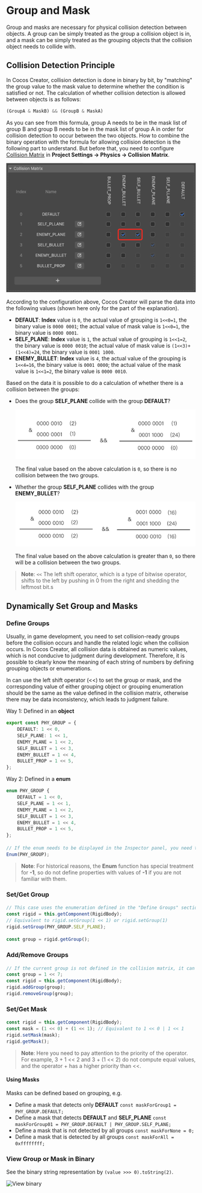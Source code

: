 # Group and Mask

Group and masks are necessary for physical collision detection between objects. A group can be simply treated as the group a collision object is in, and a mask can be simply treated as the grouping objects that the collision object needs to collide with.

## Collision Detection Principle

In Cocos Creator, collision detection is done in binary by bit, by "matching" the group value to the mask value to determine whether the condition is satisfied or not. The calculation of whether collision detection is allowed between objects is as follows:

```ts
(GroupA & MaskB) && (GroupB & MaskA)
```

As you can see from this formula, group A needs to be in the mask list of group B and group B needs to be in the mask list of group A in order for collision detection to occur between the two objects. How to combine the binary operation with the formula for allowing collision detection is the following part to understand. But before that, you need to configure [Collision Matrix](physics-configs.md#collision-matrix) in **Project Settings -> Physics -> Collision Matrix**.

![set-collider-config](img/set-collider-config.png)

According to the configuration above, Cocos Creator will parse the data into the following values (shown here only for the part of the explanation).

- **DEFAULT**: **Index** value is `0`, the actual value of grouping is `1<<0=1`, the binary value is `0000 0001`; the actual value of mask value is `1<<0=1`, the binary value is `0000 0001`.
- **SELF_PLANE**: **Index** value is `1`, the actual value of grouping is `1<<1=2`, the binary value is `0000 0010`; the actual value of mask value is `(1<<3)+(1<<4)=24`, the binary value is `0001 1000`.
- **ENEMY_BULLET**: **Index** value is `4`, the actual value of the grouping is `1<<4=16`, the binary value is `0001 0000`; the actual value of the mask value is `1<<1=2`, the binary value is `0000 0010`.

Based on the data it is possible to do a calculation of whether there is a collision between the groups:

- Does the group **SELF_PLANE** collide with the group **DEFAULT**?

  ![cant-collider](img/cant-collider.png)

  The final value based on the above calculation is `0`, so there is no collision between the two groups.

- Whether the group **SELF_PLANE** collides with the group **ENEMY_BULLET**?

  ![can-collider](img/can-collider.png)

  The final value based on the above calculation is greater than `0`, so there will be a collision between the two groups.

> **Note**: `<<` The left shift operator, which is a type of bitwise operator, shifts to the left by pushing in 0 from the right and shedding the leftmost bit.s

## Dynamically Set Group and Masks

### Define Groups

Usually, in game development, you need to set collision-ready groups before the collision occurs and handle the related logic when the collision occurs. In Cocos Creator, all collision data is obtained as numeric values, which is not conducive to judgment during development. Therefore, it is possible to clearly know the meaning of each string of numbers by defining grouping objects or enumerations.

In can use the left shift operator (<<) to set the group or mask, and the corresponding value of either grouping object or grouping enumeration should be the same as the value defined in the collision matrix, otherwise there may be data inconsistency, which leads to judgment failure.

Way 1: Defined in an **object**

```ts
export const PHY_GROUP = {
    DEFAULT: 1 << 0,
    SELF_PLANE: 1 << 1,
    ENEMY_PLANE = 1 << 2,
    SELF_BULLET = 1 << 3,
    ENEMY_BULLET = 1 << 4,
    BULLET_PROP = 1 << 5,
};
```

Way 2: Defined in a **enum**

```ts
enum PHY_GROUP {
    DEFAULT = 1 << 0,
    SELF_PLANE = 1 << 1,
    ENEMY_PLANE = 1 << 2,
    SELF_BULLET = 1 << 3,
    ENEMY_BULLET = 1 << 4,
    BULLET_PROP = 1 << 5,
};

// If the enum needs to be displayed in the Inspector panel, you need to import the Enum function from the cc module and register the defined enum into the editor
Enum(PHY_GROUP);
```

> **Note**: For historical reasons, the **Enum** function has special treatment for **-1**, so do not define properties with values of **-1** if you are not familiar with them.

### Set/Get Group

```ts
// This case uses the enumeration defined in the "Define Groups" section above
const rigid = this.getComponent(RigidBody);
// Equivalent to rigid.setGroup(1 << 1) or rigid.setGroup(1)
rigid.setGroup(PHY_GROUP.SELF_PLANE);

const group = rigid.getGroup();
```

### Add/Remove Groups

```ts
// If the current group is not defined in the collision matrix, it can also be added dynamically
const group = 1 << 7;
const rigid = this.getComponent(RigidBody);
rigid.addGroup(group);
rigid.removeGroup(group);
```

### Set/Get Mask

```ts
const rigid = this.getComponent(RigidBody);
const mask = (1 << 0) + (1 << 1); // Equivalent to 1 << 0 | 1 << 1
rigid.setMask(mask);
rigid.getMask();
```

> **Note**: Here you need to pay attention to the priority of the operator. For example, 3 + 1 << 2 and 3 + (1 << 2) do not compute equal values, and the operator + has a higher priority than <<.

#### Using Masks

Masks can be defined based on grouping, e.g.

- Define a mask that detects only **DEFAULT** `const maskForGroup1 = PHY_GROUP.DEFAULT;`
- Define a mask that detects **DEFAULT** and **SELF_PLANE** `const maskForGroup01 = PHY_GROUP.DEFAULT | PHY_GROUP.SELF_PLANE;`
- Define a mask that is not detected by all groups `const maskForNone = 0;`
- Define a mask that is detected by all groups `const maskForAll = 0xffffffff;`

### View Group or Mask in Binary

See the binary string representation by `(value >>> 0).toString(2)`.

![View binary](img/mask-all.jpg)
